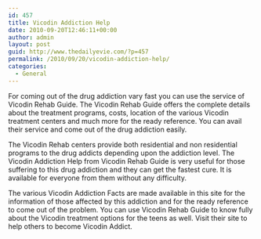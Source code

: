 ```yaml
---
id: 457
title: Vicodin Addiction Help
date: 2010-09-20T12:46:11+00:00
author: admin
layout: post
guid: http://www.thedailyevie.com/?p=457
permalink: /2010/09/20/vicodin-addiction-help/
categories:
  - General
---
```

For coming out of the drug addiction vary fast you can use the service of Vicodin Rehab Guide. The Vicodin Rehab Guide offers the complete details about the treatment programs, costs, location of the various Vicodin treatment centers and much more for the ready reference. You can avail their service and come out of the drug addiction easily.

The Vicodin Rehab centers provide both residential and non residential programs to the drug addicts depending upon the addiction level. The Vicodin Addiction Help from Vicodin Rehab Guide is very useful for those suffering to this drug addiction and they can get the fastest cure. It is available for everyone from them without any difficulty.

The various Vicodin Addiction Facts are made available in this site for the information of those affected by this addiction and for the ready reference to come out of the problem. You can use Vicodin Rehab Guide to know fully about the Vicodin treatment options for the teens as well. Visit their site to help others to become Vicodin Addict.